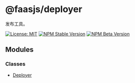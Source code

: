 # @faasjs/deployer

发布工具。

[![License: MIT](https://img.shields.io/npm/l/@faasjs/deployer.svg)](https://github.com/faasjs/faasjs/blob/main/packages/faasjs/deployer/LICENSE)
[![NPM Stable Version](https://img.shields.io/npm/v/@faasjs/deployer/stable.svg)](https://www.npmjs.com/package/@faasjs/deployer)
[![NPM Beta Version](https://img.shields.io/npm/v/@faasjs/deployer/beta.svg)](https://www.npmjs.com/package/@faasjs/deployer)

## Modules

### Classes

- [Deployer](classes/Deployer.md)
